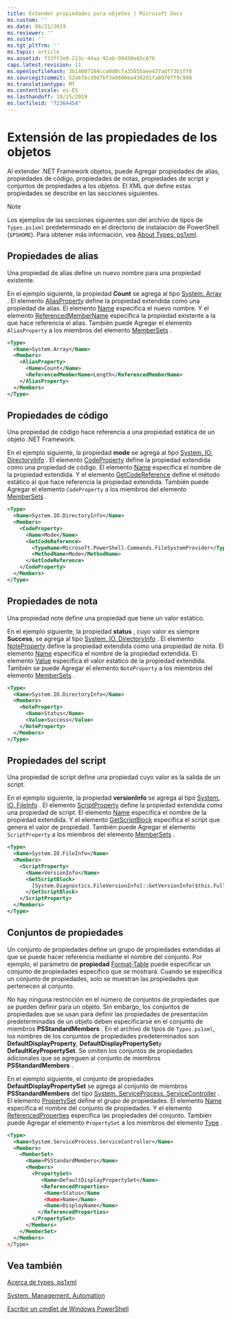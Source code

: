 ```yaml
---
title: Extender propiedades para objetos | Microsoft Docs
ms.custom: ''
ms.date: 08/21/2019
ms.reviewer: ''
ms.suite: ''
ms.tgt_pltfrm: ''
ms.topic: article
ms.assetid: f33ff3e9-213c-44aa-92ab-09450e65c676
caps.latest.revision: 11
ms.openlocfilehash: 3b14007384cca0d0cfa35655aee437adf73b1ff0
ms.sourcegitcommit: 52a67bcd9d7bf3e8600ea4302d1fa8970ff9c998
ms.translationtype: MT
ms.contentlocale: es-ES
ms.lasthandoff: 10/15/2019
ms.locfileid: "72364454"
---
```

# <a name="extending-properties-for-objects"></a>Extensión de las propiedades de los objetos

Al extender .NET Framework objetos, puede Agregar propiedades de alias, propiedades de código, propiedades de notas, propiedades de script y conjuntos de propiedades a los objetos. El XML que define estas propiedades se describe en las secciones siguientes.

> [!NOTE]
> Los ejemplos de las secciones siguientes son del archivo de tipos de `Types.ps1xml` predeterminado en el directorio de instalación de PowerShell (`$PSHOME`). Para obtener más información, vea [About Types. ps1xml](/powershell/module/microsoft.powershell.core/about/about_types.ps1xml).

## <a name="alias-properties"></a>Propiedades de alias

Una propiedad de alias define un nuevo nombre para una propiedad existente.

En el ejemplo siguiente, la propiedad **Count** se agrega al tipo [System. Array](/dotnet/api/System.Array) . El elemento [AliasProperty](/dotnet/api/system.management.automation.psaliasproperty) define la propiedad extendida como una propiedad de alias. El elemento [Name](/dotnet/api/system.management.automation.psmemberinfo.name) especifica el nuevo nombre. Y el elemento [ReferencedMemberName](/dotnet/api/system.management.automation.psaliasproperty.referencedmembername) especifica la propiedad existente a la que hace referencia el alias. También puede Agregar el elemento `AliasProperty` a los miembros del elemento [MemberSets](/dotnet/api/system.management.automation.psmemberset) .

```xml
<Type>
  <Name>System.Array</Name>
  <Members>
    <AliasProperty>
      <Name>Count</Name>
      <ReferencedMemberName>Length</ReferencedMemberName>
    </AliasProperty>
  </Members>
</Type>
```

## <a name="code-properties"></a>Propiedades de código

Una propiedad de código hace referencia a una propiedad estática de un objeto .NET Framework.

En el ejemplo siguiente, la propiedad **mode** se agrega al tipo [System. IO. DirectoryInfo](/dotnet/api/System.IO.DirectoryInfo) . El elemento [CodeProperty](/dotnet/api/system.management.automation.pscodeproperty) define la propiedad extendida como una propiedad de código. El elemento [Name](/dotnet/api/system.management.automation.psmemberinfo.name) especifica el nombre de la propiedad extendida. Y el elemento [GetCodeReference](/dotnet/api/system.management.automation.pscodeproperty.gettercodereference) define el método estático al que hace referencia la propiedad extendida. También puede Agregar el elemento `CodeProperty` a los miembros del elemento [MemberSets](/dotnet/api/system.management.automation.psmemberset) .

```xml
<Type>
  <Name>System.IO.DirectoryInfo</Name>
  <Members>
    <CodeProperty>
      <Name>Mode</Name>
      <GetCodeReference>
        <TypeName>Microsoft.PowerShell.Commands.FileSystemProvider</TypeName>
        <MethodName>Mode</MethodName>
      </GetCodeReference>
    </CodeProperty>
  </Members>
</Type>
```

## <a name="note-properties"></a>Propiedades de nota

Una propiedad note define una propiedad que tiene un valor estático.

En el ejemplo siguiente, la propiedad **status** , cuyo valor es siempre **Success**, se agrega al tipo [System. IO. DirectoryInfo](/dotnet/api/System.IO.DirectoryInfo) . El elemento [NoteProperty](/dotnet/api/system.management.automation.psnoteproperty) define la propiedad extendida como una propiedad de nota. El elemento [Name](/dotnet/api/system.management.automation.psmemberinfo.name) especifica el nombre de la propiedad extendida. El elemento [Value](/dotnet/api/system.management.automation.psnoteproperty.value) especifica el valor estático de la propiedad extendida. También se puede Agregar el elemento `NoteProperty` a los miembros del elemento [MemberSets](/dotnet/api/system.management.automation.psmemberset) .

```xml
<Type>
  <Name>System.IO.DirectoryInfo</Name>
  <Members>
    <NoteProperty>
      <Name>Status</Name>
      <Value>Success</Value>
    </NoteProperty>
  </Members>
</Type>
```

## <a name="script-properties"></a>Propiedades del script

Una propiedad de script define una propiedad cuyo valor es la salida de un script.

En el ejemplo siguiente, la propiedad **versionInfo** se agrega al tipo [System. IO. FileInfo](/dotnet/api/System.IO.FileInfo) . El elemento [ScriptProperty](/dotnet/api/system.management.automation.psscriptproperty) define la propiedad extendida como una propiedad de script. El elemento [Name](/dotnet/api/system.management.automation.psmemberinfo.name) especifica el nombre de la propiedad extendida. Y el elemento [GetScriptBlock](/dotnet/api/system.management.automation.psscriptproperty.getterscript) especifica el script que genera el valor de propiedad. También puede Agregar el elemento `ScriptProperty` a los miembros del elemento [MemberSets](/dotnet/api/system.management.automation.psmemberset) .

```xml
<Type>
  <Name>System.IO.FileInfo</Name>
  <Members>
    <ScriptProperty>
      <Name>VersionInfo</Name>
      <GetScriptBlock>
        [System.Diagnostics.FileVersionInfo]::GetVersionInfo($this.FullName)
      </GetScriptBlock>
    </ScriptProperty>
  </Members>
</Type>
```

## <a name="property-sets"></a>Conjuntos de propiedades

Un conjunto de propiedades define un grupo de propiedades extendidas al que se puede hacer referencia mediante el nombre del conjunto.
Por ejemplo, el parámetro de **propiedad** [Format-Table](/powershell/module/Microsoft.PowerShell.Utility/Format-Table)
puede especificar un conjunto de propiedades específico que se mostrará. Cuando se especifica un conjunto de propiedades, solo se muestran las propiedades que pertenecen al conjunto.

No hay ninguna restricción en el número de conjuntos de propiedades que se pueden definir para un objeto. Sin embargo, los conjuntos de propiedades que se usan para definir las propiedades de presentación predeterminadas de un objeto deben especificarse en el conjunto de miembros **PSStandardMembers** . En el archivo de tipos de `Types.ps1xml`, los nombres de los conjuntos de propiedades predeterminados son **DefaultDisplayProperty**, **DefaultDisplayPropertySet**y **DefaultKeyPropertySet**. Se omiten los conjuntos de propiedades adicionales que se agreguen al conjunto de miembros **PSStandardMembers** .

En el ejemplo siguiente, el conjunto de propiedades **DefaultDisplayPropertySet** se agrega al conjunto de miembros **PSStandardMembers** del tipo [System. ServiceProcess. ServiceController](/dotnet/api/System.ServiceProcess.ServiceController) . El elemento [PropertySet](/dotnet/api/system.management.automation.pspropertyset) define el grupo de propiedades. El elemento [Name](/dotnet/api/system.management.automation.psmemberinfo.name) especifica el nombre del conjunto de propiedades. Y el elemento [ReferencedProperties](/dotnet/api/system.management.automation.pspropertyset.referencedpropertynames) especifica las propiedades del conjunto. También puede Agregar el elemento `PropertySet` a los miembros del elemento [Type](/dotnet/api/system.management.automation.pstypename) .

```xml
<Type>
  <Name>System.ServiceProcess.ServiceController</Name>
  <Members>
    <MemberSet>
      <Name>PSStandardMembers</Name>
      <Members>
        <PropertySet>
           <Name>DefaultDisplayPropertySet</Name>
           <ReferencedProperties>
            <Name>Status</Name
            <Name>Name</Name>
            <Name>DisplayName</Name>
          </ReferencedProperties>
        </PropertySet>
      </Members>
    </MemberSet>
  </Members>
</Type>
```

## <a name="see-also"></a>Vea también

[Acerca de types. ps1xml](/powershell/module/microsoft.powershell.core/about/about_types.ps1xml)

[System. Management. Automation](/dotnet/api/System.Management.Automation)

[Escribir un cmdlet de Windows PowerShell](./writing-a-windows-powershell-cmdlet.md)
